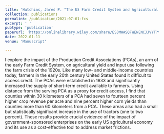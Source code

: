 ```yaml
---
title: 'Hutchins, Jared P. "The US Farm Credit System and Agricultural Development: Evidence from an Early Expansion, 1920-1940" American Journal of Agricultural Economics 1--24. https://doi.org/10.1111/ajae.12290'
collection: publications
permalink: /publication/2021-07-01-fcs
excerpt: ' '
pubtype: 'publication'
paperurl: 'https://onlinelibrary.wiley.com/share/ESJMWASQFWENENCJJVYT?target=10.1111/ajae.12290'
date: 2022-01-11
venue: 'Manuscript'

---
```


I explore the impact of the Production Credit Associations (PCAs), an arm of the early
Farm Credit System, on agricultural yield and input use following the farm crisis of the 1920s.
Like many low- and middle-income countries today, farmers in the early 20th century United
States found it difficult to access credit. The PCAs were established in 1933 and significantly
increased the supply of short-term credit available to farmers. Using distance from the serving
PCA as a proxy for credit access, I find that counties within 30 kilometers of a PCA had
seven to fourteen percent higher crop revenue per acre and nine percent higher corn yields than
counties more than 60 kilometers from a PCA. These areas also had a small but statistically
significant increase in the use of tractors (one to two percent). These results provide crucial
evidence of the impact of government-sponsored enterprises on the early US agricultural economy
and its use as a cost-effective tool to address market frictions.

